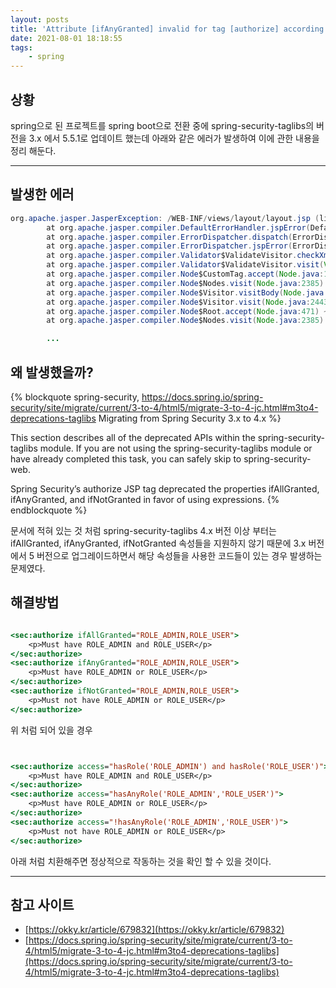 ```yaml
---
layout: posts
title: 'Attribute [ifAnyGranted] invalid for tag [authorize] according to TLD'
date: 2021-08-01 18:18:55
tags:
    - spring
---
```


## 상황

spring으로 된 프로젝트를 spring boot으로 전환 중에 spring-security-taglibs의 버전을 3.x 에서 5.5.1로 업데이트 했는데 아래와 같은 에러가 발생하여 이에 관한 내용을 정리 해둔다.

* * *

## 발생한 에러

```java
org.apache.jasper.JasperException: /WEB-INF/views/layout/layout.jsp (line: [126], column: [0]) Attribute [ifAnyGranted] invalid for tag [authorize] according to TLD
        at org.apache.jasper.compiler.DefaultErrorHandler.jspError(DefaultErrorHandler.java:41) ~[tomcat-embed-jasper-9.0.48.jar!/:na]
        at org.apache.jasper.compiler.ErrorDispatcher.dispatch(ErrorDispatcher.java:292) ~[tomcat-embed-jasper-9.0.48.jar!/:na]
        at org.apache.jasper.compiler.ErrorDispatcher.jspError(ErrorDispatcher.java:115) ~[tomcat-embed-jasper-9.0.48.jar!/:na]
        at org.apache.jasper.compiler.Validator$ValidateVisitor.checkXmlAttributes(Validator.java:1287) ~[tomcat-embed-jasper-9.0.48.jar!/:na]
        at org.apache.jasper.compiler.Validator$ValidateVisitor.visit(Validator.java:900) ~[tomcat-embed-jasper-9.0.48.jar!/:na]
        at org.apache.jasper.compiler.Node$CustomTag.accept(Node.java:1558) ~[tomcat-embed-jasper-9.0.48.jar!/:na]
        at org.apache.jasper.compiler.Node$Nodes.visit(Node.java:2385) ~[tomcat-embed-jasper-9.0.48.jar!/:na]
        at org.apache.jasper.compiler.Node$Visitor.visitBody(Node.java:2437) ~[tomcat-embed-jasper-9.0.48.jar!/:na]
        at org.apache.jasper.compiler.Node$Visitor.visit(Node.java:2443) ~[tomcat-embed-jasper-9.0.48.jar!/:na]
        at org.apache.jasper.compiler.Node$Root.accept(Node.java:471) ~[tomcat-embed-jasper-9.0.48.jar!/:na]
        at org.apache.jasper.compiler.Node$Nodes.visit(Node.java:2385) ~[tomcat-embed-jasper-9.0.48.jar!/:na]

        ...
```

## 왜 발생했을까?

{% blockquote spring-security, https://docs.spring.io/spring-security/site/migrate/current/3-to-4/html5/migrate-3-to-4-jc.html#m3to4-deprecations-taglibs Migrating from Spring Security 3.x to 4.x %}

This section describes all of the deprecated APIs within the spring-security-taglibs module. If you are not using the spring-security-taglibs module or have already completed this task, you can safely skip to spring-security-web.

Spring Security’s authorize JSP tag deprecated the properties ifAllGranted, ifAnyGranted, and ifNotGranted in favor of using expressions.
{% endblockquote %}


문서에 적혀 있는 것 처럼 spring-security-taglibs 4.x 버전 이상 부터는 ifAllGranted, ifAnyGranted, ifNotGranted 속성들을 지원하지 않기 때문에 3.x 버전에서 5 버전으로 업그레이드하면서 해당 속성들을 사용한 코드들이 있는 경우 발생하는 문제였다.

## 해결방법

```jsp

<sec:authorize ifAllGranted="ROLE_ADMIN,ROLE_USER">
    <p>Must have ROLE_ADMIN and ROLE_USER</p>
</sec:authorize>
<sec:authorize ifAnyGranted="ROLE_ADMIN,ROLE_USER">
    <p>Must have ROLE_ADMIN or ROLE_USER</p>
</sec:authorize>
<sec:authorize ifNotGranted="ROLE_ADMIN,ROLE_USER">
    <p>Must not have ROLE_ADMIN or ROLE_USER</p>
</sec:authorize>

```

위 처럼 되어 있을 경우

```jsp


<sec:authorize access="hasRole('ROLE_ADMIN') and hasRole('ROLE_USER')">
    <p>Must have ROLE_ADMIN and ROLE_USER</p>
</sec:authorize>
<sec:authorize access="hasAnyRole('ROLE_ADMIN','ROLE_USER')">
    <p>Must have ROLE_ADMIN or ROLE_USER</p>
</sec:authorize>
<sec:authorize access="!hasAnyRole('ROLE_ADMIN','ROLE_USER')">
    <p>Must not have ROLE_ADMIN or ROLE_USER</p>
</sec:authorize>

```

아래 처럼 치환해주면 정상적으로 작동하는 것을 확인 할 수 있을 것이다.

* * *

## 참고 사이트

- [https://okky.kr/article/679832](https://okky.kr/article/679832)
- [https://docs.spring.io/spring-security/site/migrate/current/3-to-4/html5/migrate-3-to-4-jc.html#m3to4-deprecations-taglibs](https://docs.spring.io/spring-security/site/migrate/current/3-to-4/html5/migrate-3-to-4-jc.html#m3to4-deprecations-taglibs)

